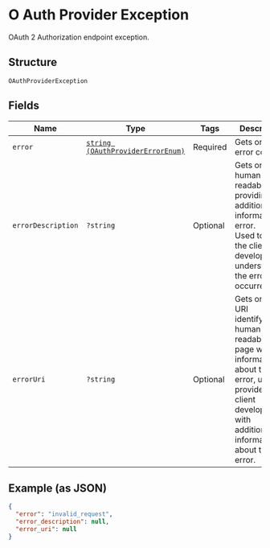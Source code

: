
# O Auth Provider Exception

OAuth 2 Authorization endpoint exception.

## Structure

`OAuthProviderException`

## Fields

| Name | Type | Tags | Description | Getter | Setter |
|  --- | --- | --- | --- | --- | --- |
| `error` | [`string (OAuthProviderErrorEnum)`](/doc/models/o-auth-provider-error-enum.md) | Required | Gets or sets error code. | getError(): string | setError(string error): void |
| `errorDescription` | `?string` | Optional | Gets or sets human-readable text providing additional information on error.<br>Used to assist the client developer in understanding the error that occurred. | getErrorDescription(): ?string | setErrorDescription(?string errorDescription): void |
| `errorUri` | `?string` | Optional | Gets or sets a URI identifying a human-readable web page with information about the error, used to provide the client developer with additional information about the error. | getErrorUri(): ?string | setErrorUri(?string errorUri): void |

## Example (as JSON)

```json
{
  "error": "invalid_request",
  "error_description": null,
  "error_uri": null
}
```


